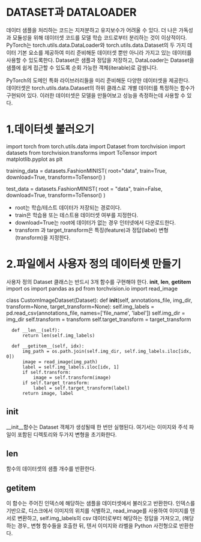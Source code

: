 # DATASET과 DATALOADER

데이터 샘플을 처리하는 코드는 지저분하고 유지보수가 어려울 수 있다. 더 나은 가독성과  모듈성을 위해 데이터셋 코드를 모델 학습 코드로부터 분리하는 것이 이상적이다. PyTorch는 torch.utils.data.DataLoader와 torch.utils.data.Dataset의 두 가지 데이터 기본 요소를 제공하여 미리 준비해둔 데이터셋 뿐만 아니라 가지고 있는 데이터를 사용할 수 있도록한다. Dataset은 샘플과 정답을 저장하고, DataLoader는 Dataset을 샘플에 쉽게 접근할 수 있도록 순회 가능한 객체(iterable)로 감쌈니다.

PyTorch의 도메인 특화 라이브러리들을 미리 준비해둔 다양한 데이터셋을 제공한다. 데이터셋은 torch.utils.data.Dataset의 하위 클래스로 개별 데이터를 특정하는 함수가 구현되어 있다. 이러한 데이터셋은 모델을 만들어보고 성능을 측정하는데 사용할 수 있다. 

# 1.데이터셋 불러오기

import torch
from torch.utils.data import Dataset
from torchvision import datasets
from torchvision.transforms import ToTensor
import matplotlib.pyplot as plt

training_data = datasets.FashionMINIST(
  root="data", 
  train=True,
  download=True,
  transform=ToTensor()
)

test_data = datasets.FashionMINIST(
  root = "data",
  train=False,
  download=True,
  transform=ToTensor()
)

+ root는 학습/테스트 데이터가 저장되는 경로이다.
+ train은 학습용 또는 테스트용 데이터셋 여부를 지정한다.
+ download=True는 root에 데이터가 없는 경우 인터넷에서 다운로드한다.
+ transform 과 target_transform은 특징(feature)과 정답(label) 변형(transform)을 지정한다.

# 2.파일에서 사용자 정의 데이터셋 만들기
사용자 정의 Dataset 클래스는 반드시 3개 함수를 구현해야 한다.
__init__, __len__, __getitem__
  import os
  import pandas as pd
  from torchvision.io import read_image
  
  class CustomImageDataset(Dataset):
      def __init__(self, annotations_file, img_dir, transform=None, target_transform=None):
          self.img_labels = pd.read_csv(annotations_file, names=['file_name', 'label'])
          self.img_dir = img_dir
          self.transform = transform
          self.target_transform = target_transform
  
      def __len__(self):
          return len(self.img_labels)
  
      def __getitem__(self, idx):
          img_path = os.path.join(self.img_dir, self.img_labels.iloc[idx, 0])
          image = read_image(img_path)
          label = self.img_labels.iloc[idx, 1]
          if self.transform:
              image = self.transform(image)
          if self.target_transform:
              label = self.target_transform(label)
          return image, label

## __init__
  __init__함수는 Dataset 객체가 생성될때 한 번만 실행된다. 여기서는 이미지와 주석 파일이 포함된 디렉토리와 두가지 변형을 초기화한다.

## __len__
  함수의 데이터셋의 샘플 개수를 반환한다.

## __getitem__
  이 함수는 주어진 인덱스에 해당하는 샘플을 데이터셋에서 불러오고 반환한다. 인덱스를 기반으로, 디스크에서 이미지의 위치를 식별하고, read_image를 사용하여 이미지를 텐서로 변환하고, self.img_labels의 csv 데이터로부터 해당하는 정답을 가져오고, (해당하는 경우_ 변형 함수들을 호출한 뒤, 텐서 이미지와 라벨을 Python 사전형으로 반환한다.
